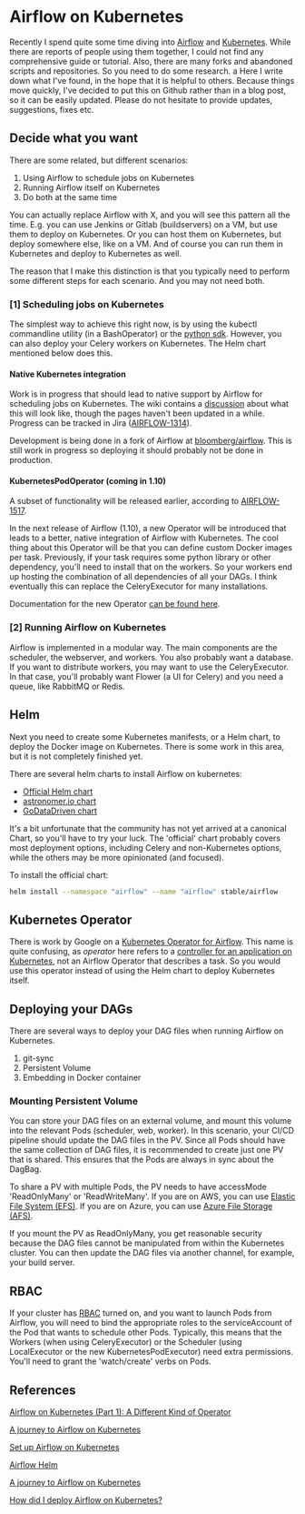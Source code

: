 # Airflow on Kubernetes

Recently I spend quite some time diving into [Airflow](https://airflow.incubator.apache.org/) and [Kubernetes](https://kubernetes.io). While there are reports of people using them together, I could not find any comprehensive guide or tutorial. Also, there are many forks and abandoned scripts and repositories. So you need to do some research.
a
Here I write down what I've found, in the hope that it is helpful to others. Because things move quickly, I've decided to put this on Github rather than in a blog post, so it can be easily updated. Please do not hesitate to provide updates, suggestions, fixes etc.

## Decide what you want

There are some related, but different scenarios:

1. Using Airflow to schedule jobs on Kubernetes
2. Running Airflow itself on Kubernetes
3. Do both at the same time

You can actually replace Airflow with X, and you will see this pattern all the time. E.g. you can use Jenkins or Gitlab (buildservers) on a VM, but use them to deploy on Kubernetes. Or you can host them on Kubernetes, but deploy somewhere else, like on a VM. And of course you can run them in Kubernetes and deploy to Kubernetes as well.

The reason that I make this distinction is that you typically need to perform some different steps for each scenario. And you may not need both.

### [1] Scheduling jobs on Kubernetes

The simplest way to achieve this right now, is by using the kubectl commandline utility (in a BashOperator) or the [python sdk](https://github.com/kubernetes-client/python).
However, you can also deploy your Celery workers on Kubernetes. The Helm chart mentioned below does this.

#### Native Kubernetes integration

Work is in progress that should lead to native support by Airflow for scheduling jobs on Kubernetes. The wiki contains a [discussion](https://cwiki.apache.org/confluence/pages/viewpage.action?pageId=71013666) about what this will look like, though the pages haven't been updated in a while. Progress can be tracked in Jira ([AIRFLOW-1314](https://issues.apache.org/jira/browse/AIRFLOW-1314)).

Development is being done in a fork of Airflow at [bloomberg/airflow](https://github.com/bloomberg/airflow). This is still work in progress so deploying it should probably not be done in production.

#### KubernetesPodOperator (coming in 1.10)

A subset of functionality will be released earlier, according to [AIRFLOW-1517](https://issues.apache.org/jira/browse/AIRFLOW-1517).

In the next release of Airflow (1.10), a new Operator will be introduced that leads to a better, native integration of Airflow with Kubernetes. The cool thing about this Operator will be that you can define custom Docker images per task. 
Previously, if your task requires some python library or other dependency, you'll need to install that on the workers. So your workers end up hosting the combination of all dependencies of all your DAGs.
I think eventually this can replace the CeleryExecutor for many installations.

Documentation for the new Operator [can be found here](https://github.com/apache/incubator-airflow/blob/master/docs/kubernetes.rst).

### [2] Running Airflow on Kubernetes

Airflow is implemented in a modular way. The main components are the scheduler, the webserver, and workers.
You also probably want a database.
If you want to distribute workers, you may want to use the CeleryExecutor. In that case, you'll probably want Flower (a UI for Celery) and you need a queue, like RabbitMQ or Redis.

## Helm

Next you need to create some Kubernetes manifests, or a Helm chart, to deploy the Docker image on Kubernetes. There is some work in this area, but it is not completely finished yet. 

There are several helm charts to install Airflow on kubernetes:

* [Official Helm chart](https://github.com/helm/charts/tree/master/stable/airflow)
* [astronomer.io chart](https://github.com/astronomer/helm.astronomer.io/tree/master/charts/airflow)
* [GoDataDriven chart](https://github.com/godatadriven/airflow-helm)

It's a bit unfortunate that the community has not yet arrived at a canonical Chart, so you'll have to try your luck. The 'official' chart probably covers most deployment options, including Celery and non-Kubernetes options, while the others may be more opinionated (and focused).

To install the official chart: 

```bash
helm install --namespace "airflow" --name "airflow" stable/airflow
```  

## Kubernetes Operator

There is work by Google on a [Kubernetes Operator for Airflow](https://github.com/GoogleCloudPlatform/airflow-operator). This name is quite confusing, as *operator* here refers to a [controller for an application on Kubernetes](https://coreos.com/blog/introducing-operators.html), not an Airflow Operator that describes a task. So you would use this operator instead of using the Helm chart to deploy Kubernetes itself.

## Deploying your DAGs

There are several ways to deploy your DAG files when running Airflow on Kubernetes.

1. git-sync
2. Persistent Volume
3. Embedding in Docker container

### Mounting Persistent Volume

You can store your DAG files on an external volume, and mount this volume into the relevant Pods
(scheduler, web, worker). In this scenario, your CI/CD pipeline should update the DAG files in the 
PV.
Since all Pods should have the same collection of DAG files, it is recommended to create just one PV
that is shared. This ensures that the Pods are always in sync about the DagBag. 

To share a PV with multiple Pods, the PV needs to have accessMode 'ReadOnlyMany' or 'ReadWriteMany'.
If you are on AWS, you can use [Elastic File System (EFS)](https://aws.amazon.com/efs/). 
If you are on Azure, you can use [Azure File Storage (AFS)](https://docs.microsoft.com/en-us/azure/aks/azure-files-dynamic-pv).

If you mount the PV as ReadOnlyMany, you get reasonable security because the DAG files cannot be manipulated from within the Kubernetes cluster. You can then update the DAG files via another channel, for example, your build server.

## RBAC

If your cluster has [RBAC](https://kubernetes.io/docs/admin/authorization/rbac/) turned on, and you want to launch Pods from Airflow, you will need to bind the appropriate roles to the serviceAccount of the Pod that wants to schedule other Pods. Typically, this means that the Workers (when using CeleryExecutor) or the Scheduler (using LocalExecutor or the new KubernetesPodExecutor) need extra permissions. You'll need to grant the 'watch/create' verbs on Pods.

## References

[Airflow on Kubernetes (Part 1): A Different Kind of Operator](https://kubernetes.io/blog/2018/06/28/airflow-on-kubernetes-part-1-a-different-kind-of-operator/)

[A journey to Airflow on Kubernetes](https://towardsdatascience.com/a-journey-to-airflow-on-kubernetes-472df467f556)

[Set up Airflow on Kubernetes](https://dev.to/bhavaniravi/how-to-set-up-airflow-on-kubernetes-24i8)

[Airflow Helm](https://hub.kubeapps.com/charts/bitnami/airflow)

[A journey to Airflow on Kubernetes](https://towardsdatascience.com/a-journey-to-airflow-on-kubernetes-472df467f556)

[How did I deploy Airflow on Kubernetes?](https://towardsdatascience.com/how-did-i-deploy-airflow-on-kubernetes-ca3a2e91db04)
